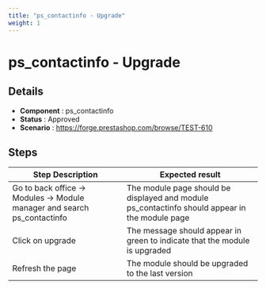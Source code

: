 ```yaml
---
title: "ps_contactinfo - Upgrade"
weight: 1
---
```


# ps_contactinfo - Upgrade
## Details
* **Component** : ps_contactinfo
* **Status** : Approved
* **Scenario** : https://forge.prestashop.com/browse/TEST-610

## Steps
| Step Description | Expected result |
| ----- | ----- |
| Go to back office -> Modules -> Module manager and search ps_contactinfo | The module page should be displayed and module ps_contactinfo should appear in the module page |
| Click on upgrade | The message should appear in green to indicate that the module is upgraded |
| Refresh the page | The module should be upgraded to the last version |